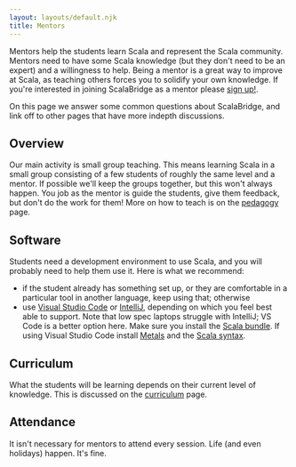 ```yaml
---
layout: layouts/default.njk
title: Mentors
---
```


Mentors help the students learn Scala and represent the Scala community. Mentors need to have some Scala knowledge (but they don't need to be an expert) and a willingness to help. Being a mentor is a great way to improve at Scala, as teaching others forces you to solidify your own knowledge. If you're interested in joining ScalaBridge as a mentor please [sign up!](/joining).

On this page we answer some common questions about ScalaBridge, and link off to other pages that have more indepth discussions.


## Overview

Our main activity is small group teaching. This means learning Scala in a small group consisting of a few students of roughly the same level and a mentor. If possible we'll keep the groups together, but this won't always happen. You job as the mentor is guide the students, give them feedback, but don't do the work for them! More on how to teach is on the [pedagogy](/pedagogy) page.


## Software

Students need a development environment to use Scala, and you will probably need to help them use it. Here is what we recommend:

* if the student already has something set up, or they are comfortable in a particular tool in another language, keep using that; otherwise
* use [Visual Studio Code][vscode] or [IntelliJ][intellij], depending on which you feel best able to support. Note that low spec laptops struggle with IntelliJ; VS Code is a better option here. Make sure you install the [Scala bundle][intellij]. If using Visual Studio Code install [Metals][metals] and the [Scala syntax][scala-syntax].


## Curriculum

What the students will be learning depends on their current level of knowledge. This is discussed on the [curriculum](/curriculum) page.


## Attendance

It isn't necessary for mentors to attend every session. Life (and even holidays) happen. It's fine.

[vscode]: https://code.visualstudio.com/
[intellij]: https://github.com/JetBrains/intellij-scala-bundle
[metals]: https://marketplace.visualstudio.com/items?itemName=scalameta.metals
[scala-syntax]: https://marketplace.visualstudio.com/items?itemName=scala-lang.scala
